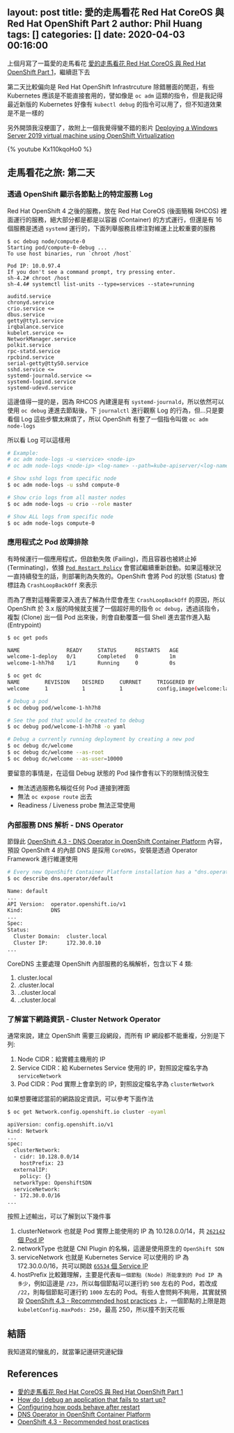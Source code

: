 layout: post
title: 愛的走馬看花 Red Hat CoreOS 與 Red Hat OpenShift Part 2
author: Phil Huang
tags: []
categories: []
date: 2020-04-03 00:16:00
---

上個月寫了一篇愛的走馬看花 [愛的走馬看花 Red Hat CoreOS 與 Red Hat OpenShift Part 1][1]，繼續逛下去

第二天比較偏向是 Red Hat OpenShift Infrastrcuture 除錯層面的閒逛，有些 Kubernetes 應該是不能直接套用的，譬如像是 `oc adm` 這類的指令，但是我記得最近新版的 Kubernetes 好像有 `kubectl debug` 的指令可以用了，但不知道效果是不是一樣的

另外開頭我沒梗圖了，故附上一個我覺得蠻不錯的影片 [Deploying a Windows Server 2019 virtual machine using OpenShift Virtualization][8]

{% youtube Kx110kqoHo0 %}

<!--more-->

## 走馬看花之旅: 第二天
### 透過 OpenShift 顯示各節點上的特定服務 Log

Red Hat OpenShift 4 之後的服務，放在 Red Hat CoreOS (後面簡稱 RHCOS) 裡面運行的服務，絕大部分都是都是以容器 (Container) 的方式運行，但還是有 16 個服務是透過 `systemd` 運行的，下面列舉服務且標注對維運上比較重要的服務

```
$ oc debug node/compute-0
Starting pod/compute-0-debug ...
To use host binaries, run `chroot /host`

Pod IP: 10.0.97.4
If you don't see a command prompt, try pressing enter.
sh-4.2# chroot /host
sh-4.4# systemctl list-units --type=services --state=running

auditd.service
chronyd.service
crio.service <=
dbus.service
getty@tty1.service
irqbalance.service
kubelet.service <=
NetworkManager.service
polkit.service
rpc-statd.service
rpcbind.service
serial-getty@ttyS0.service
sshd.service <=
systemd-journald.service <=
systemd-logind.service
systemd-udevd.service
```

這邊值得一提的是，因為 RHCOS 內建還是有 `systemd-journald`，所以依然可以使用 `oc debug` 連進去節點後，下 `journalctl` 進行觀察 Log 的行為，但...只是要看個 Log 這些步驟太麻煩了，所以 OpenShift 有整了一個指令叫做 `oc adm node-logs`

所以看 Log 可以這樣用

```bash
# Example:
# oc adm node-logs -u <service> <node-ip>
# oc adm node-logs <node-ip> <log-name> --path=kube-apiserver/<log-name>

# Show sshd logs from specific node
$ oc adm node-logs -u sshd compute-0

# Show crio logs from all master nodes
$ oc adm node-logs -u crio --role master

# Show ALL logs from specific node
$ oc adm node-logs compute-0
```

### 應用程式之 Pod 故障排除

有時候運行一個應用程式，但啟動失敗 (Failing)，而且容器也被終止掉 (Terminating)，依據 [`Pod Restart Policy`][3] 會嘗試繼續重新啟動。如果這種狀況一直持續發生的話，則部署則為失敗的。OpenShift 會將 Pod 的狀態 (Status) 會標註為 `CrashLoopBackOff` 來表示

而為了應對這種需要深入進去了解為什麼會產生 `CrashLoopBackOff` 的原因，所以 OpenShift 於 3.x 版的時候就支援了一個超好用的指令 `oc debug`，透過該指令，複製 (Clone) 出一個 Pod 出來後，則會自動覆蓋一個 Shell 進去當作進入點 (Entrypoint)

```bash
$ oc get pods

NAME               READY     STATUS      RESTARTS   AGE
welcome-1-deploy   0/1       Completed   0          1m
welcome-1-hh7h8    1/1       Running     0          0s

$ oc get dc
NAME        REVISION    DESIRED     CURRNET     TRIGGERED BY
welcome     1           1           1           config,image(welcome:latest)

# Debug a pod
$ oc debug pod/welcome-1-hh7h8

# See the pod that would be created to debug
$ oc debug pod/welcome-1-hh7h8 -o yaml

# Debug a currently running deployment by creating a new pod
$ oc debug dc/welcome
$ oc debug dc/welcome --as-root
$ oc debug dc/welcome --as-user=10000
```

要留意的事情是，在這個 Debug 狀態的 Pod 操作會有以下的限制情況發生

- 無法透過服務名稱從任何 Pod 連接到裡面
- 無法 `oc expose route` 出去
- Readiness / Liveness probe 無法正常使用

### 內部服務 DNS 解析 - DNS Operator

節錄此 [OpenShift 4.3 - DNS Operator in OpenShift Container Platform][4] 內容，預設 OpenShift 4 的內部 DNS 是採用 `CoreDNS`，安裝是透過 Operator Framework 進行維運使用

```bash
# Every new OpenShift Container Platform installation has a "dns.operator" named "default".
$ oc describe dns.operator/default

Name: default
...
API Version:  operator.openshift.io/v1
Kind:         DNS
...
Spec:
Status:
  Cluster Domain:  cluster.local
  Cluster IP:      172.30.0.10
...
```

CoreDNS 主要處理 OpenShift 內部服務的名稱解析，包含以下 4 類:

1. cluster.local
2. <project>.cluster.local
3. <service>.<project>.cluster.local
4. <pod>.<project>.cluster.local

### 了解當下網路資訊 - Cluster Network Operator

通常來說，建立 OpenShift 需要三段網段，而所有 IP 網段都不能重複，分別是下列:

1. Node CIDR：給實體主機用的 IP
2. Service CIDR：給 Kubernetes Service 使用的 IP，對照設定檔名字為 `serviceNetwork`
3. Pod CIDR：Pod 實際上會拿到的 IP，對照設定檔名字為 `clusterNetwork`

如果想要確認當前的網路設定資訊，可以參考下面作法

```bash
$ oc get Network.config.openshift.io cluster -oyaml

apiVersion: config.openshift.io/v1
kind: Network
...
spec:
  clusterNetwork:
  - cidr: 10.128.0.0/14
    hostPrefix: 23
  externalIP:
    policy: {}
  networkType: OpenshiftSDN
  serviceNetwork:
  - 172.30.0.0/16
...
```

按照上述輸出，可以了解到以下幾件事
1. clusterNetwork 也就是 Pod 實際上能使用的 IP 為 10.128.0.0/14，共 [`262142` 個 Pod IP][5]
2. networkType 也就是 CNI Plugin 的名稱，這邊是使用原生的 `OpenShift SDN`
3. serviceNetwork 也就是 Kubernetes Service 可以使用的 IP 為 172.30.0.0/16，共可以開啟 [`65534` 個 Service IP][6]
4. hostPrefix 比較難理解，主要是代表`每一個節點 (Node) 所能拿到的 Pod IP 為多少`，例如這邊是 `/23`，所以每個節點可以運行約 `500` 左右的 Pod，若改成 `/22`，則每個節點可運行約 `1000` 左右的 Pod。有些人會問夠不夠用，其實就預設 [OpenShift 4.3 - Recommended host practices][7] 上，一個節點的上限是跑 `kubeletConfig.maxPods: 250`，最高 250，所以撞不到天花板

## 結語

我知道寫的蠻亂的，就當筆記邊研究邊紀錄

## References
- [愛的走馬看花 Red Hat CoreOS 與 Red Hat OpenShift Part 1][1]
- [How do I debug an application that fails to start up?][2]
- [Configuring how pods behave after restart][3]
- [DNS Operator in OpenShift Container Platform][4]
- [OpenShift 4.3 - Recommended host practices][7]

[1]: https://blog.pichuang.com.tw/20200317-openshift-with-coreos-part-1/
[2]: https://cookbook.openshift.org/logging-monitoring-and-debugging/how-do-i-debug-an-application-that-fails-to-start-up.html
[3]: https://docs.openshift.com/container-platform/4.3/nodes/pods/nodes-pods-configuring.html#nodes-pods-configuring-restart_nodes-pods-configuring
[4]: https://docs.openshift.com/container-platform/4.3/networking/dns-operator.html
[5]: http://jodies.de/ipcalc?host=10.128.0.0&mask1=14&mask2=
[6]: http://jodies.de/ipcalc?host=172.30.0.0&mask1=16&mask2=
[7]: https://docs.openshift.com/container-platform/4.3/scalability_and_performance/recommended-host-practices.html#recommended-node-host-practices_
[8]: https://www.youtube.com/watch?v=Kx110kqoHo0&list=PLaR6Rq6Z4IqeGIzsnWX1ifTLwJaYBQSUs&index=39&t=0s
